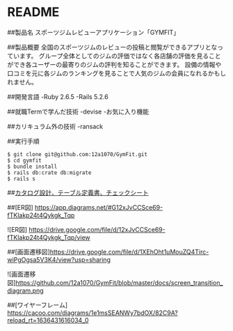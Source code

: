 # README
##製品名
スポーツジムレビューアプリケーション「GYMFIT」

##製品概要
全国のスポーツジムのレビューの投稿と閲覧ができるアプリとなっています。
グループ全体としてのジムの評価ではなく各店舗の評価を見ることができ各ユーザーの最寄りのジムの評判を知ることができます。
設備の情報や口コミを元に各ジムのランキングを見ることで人気のジムの会員になれるかもしれません。

##開発言語
-Ruby 2.6.5
-Rails 5.2.6

##就職Termで学んだ技術
-devise
-お気に入り機能

##カリキュラム外の技術
-ransack

##実行手順
```
$ git clone git@github.com:12a1070/GymFit.git
$ cd gymfit
$ bundle install
$ rails db:crate db:migrate
$ rails s
```
##[カタログ設計、テーブル定義書、チェックシート](https://docs.google.com/spreadsheets/d/1pSQVuuDfbEetoIHBc1bYRT0CI0A-1_cbZfwFirkE-Xc/edit#gid=514429447)


##[ER図]
https://app.diagrams.net/#G12xJvCCSce69-fTKlakp24t4Qykgk_Tqp

![ER図]
https://drive.google.com/file/d/12xJvCCSce69-fTKlakp24t4Qykgk_Tqp/view

##[画面遷移図]https://drive.google.com/file/d/1XEhOht1uMouZQ4Tirc-wiPgOgsa5V3K4/view?usp=sharing


![画面遷移図]https://github.com/12a1070/GymFit/blob/master/docs/screen_transition_diagram.png

##[ワイヤーフレーム]
https://cacoo.com/diagrams/1e1msSEANWy7bdOX/82C9A?reload_rt=1636431616034_0
